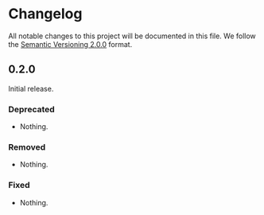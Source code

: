 # Changelog

All notable changes to this project will be documented in this file.
We follow the [Semantic Versioning 2.0.0](http://semver.org/) format.

## 0.2.0

Initial release.

### Deprecated

- Nothing.

### Removed

- Nothing.

### Fixed

- Nothing.
